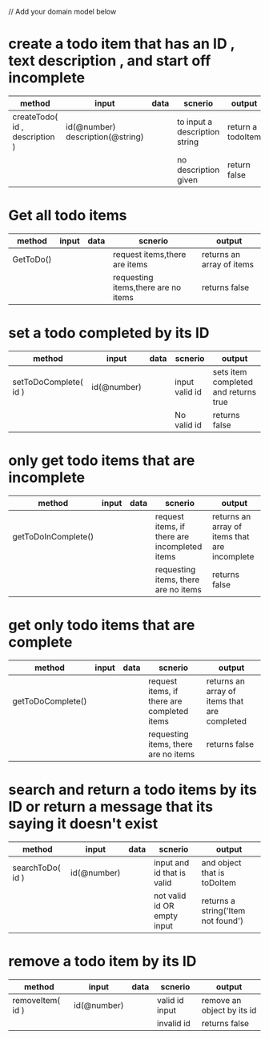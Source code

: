 // Add your domain model below
# create a todo item that has an ID , text description , and start off incomplete

|method | input | data | scnerio | output
|------ | ----- | ----- | ------ | ------
| createTodo( id , description ) | id(@number) description(@string) | | to input a description string | return a todoItem
|||| no description given | return false


# Get all todo items

|method | input | data | scnerio | output
|------ | ----- | ----- | ------ | ------
| GetToDo() | | | request items,there are items | returns an array of items
|||| requesting items,there are no items | returns false

# set a todo completed by its ID

|method | input | data | scnerio | output
|------ | ----- | ----- | ------ | ------
| setToDoComplete( id ) |  id(@number) | | input valid id | sets item completed and returns true
|||| No valid id | returns false

# only get todo items that are incomplete

|method | input | data | scnerio | output
|------ | ----- | ----- | ------ | ------
| getToDoInComplete() | | | request items, if there are incompleted items | returns an array of items that are incomplete
|||| requesting items, there are no items | returns false

# get only todo items that are complete

|method | input | data | scnerio | output
|------ | ----- | ----- | ------ | ------
| getToDoComplete() | | | request items, if there are completed items | returns an array of items that are completed
|||| requesting items, there are no items | returns false

# search and return a todo items by its ID or return a message that its saying it doesn't exist

|method | input | data | scnerio | output
|------ | ----- | ----- | ------ | ------
| searchToDo( id ) | id(@number) | | input and id that is valid | and object that is toDoItem
| ||| not valid id OR empty input | returns a string('Item not found')

# remove a todo item by its ID

|method | input | data | scnerio | output
|------ | ----- | ----- | ------ | ------
| removeItem( id ) | id(@number) | | valid id input | remove an object by its id
|||| invalid id | returns false
